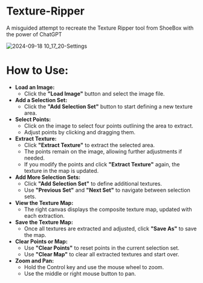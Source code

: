 # Texture-Ripper
A misguided attempt to recreate the Texture Ripper tool from ShoeBox with the power of ChatGPT

![2024-09-18 10_17_20-Settings](https://github.com/user-attachments/assets/17da90ec-4a2d-43b1-bd3f-53facecc2e92)

# How to Use:

- **Load an Image:**
    - Click the **"Load Image"** button and select the image file.
- **Add a Selection Set:**
    - Click the **"Add Selection Set"** button to start defining a new texture area.
- **Select Points:**
    - Click on the image to select four points outlining the area to extract.
    - Adjust points by clicking and dragging them.
- **Extract Texture:**
    - Click **"Extract Texture"** to extract the selected area.
    - The points remain on the image, allowing further adjustments if needed.
    - If you modify the points and click **"Extract Texture"** again, the texture in the map is updated.
- **Add More Selection Sets:**
    - Click **"Add Selection Set"** to define additional textures.
    - Use **"Previous Set"** and **"Next Set"** to navigate between selection sets.
- **View the Texture Map:**
    - The right canvas displays the composite texture map, updated with each extraction.
- **Save the Texture Map:**
    - Once all textures are extracted and adjusted, click **"Save As"** to save the map.
- **Clear Points or Map:**
    - Use **"Clear Points"** to reset points in the current selection set.
    - Use **"Clear Map"** to clear all extracted textures and start over.
- **Zoom and Pan:**
    - Hold the Control key and use the mouse wheel to zoom.
    - Use the middle or right mouse button to pan.
